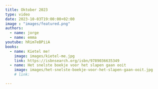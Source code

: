 ```yaml
---
title: Oktober 2023
type: video
date: 2023-10-03T19:00:00+02:00
image : "images/featured.png"
authors:
  - name: jorge
  - name: emma
youtube: hRim7eBPiiA
books:
  - name: Kietel me!
    image: images/kietel-me.jpg
    link: https://isbnsearch.org/isbn/9789036635349
  - name: Het snelste boekje voor het slapen gaan ooit
    image: images/het-snelste-boekje-voor-het-slapen-gaan-ooit.jpg
    # link:

---
```

